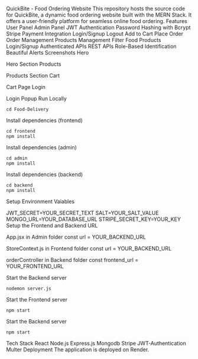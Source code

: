QuickBite - Food Ordering Website
This repository hosts the source code for QuickBite, a dynamic food ordering website built with the MERN Stack. It offers a user-friendly platform for seamless online food ordering.
Features
User Panel
Admin Panel
JWT Authentication
Password Hashing with Bcrypt
Stripe Payment Integration
Login/Signup
Logout
Add to Cart
Place Order
Order Management
Products Management
Filter Food Products
Login/Signup
Authenticated APIs
REST APIs
Role-Based Identification
Beautiful Alerts
Screenshots
Hero

Hero Section
Products

Products Section
Cart

Cart Page
Login

Login Popup
Run Locally

    cd Food-Delivery
Install dependencies (frontend)

    cd frontend
    npm install
Install dependencies (admin)

    cd admin
    npm install
Install dependencies (backend)

    cd backend
    npm install
Setup Environment Vaiables

  JWT_SECRET=YOUR_SECRET_TEXT
  SALT=YOUR_SALT_VALUE
  MONGO_URL=YOUR_DATABASE_URL
  STRIPE_SECRET_KEY=YOUR_KEY
Setup the Frontend and Backend URL

App.jsx in Admin folder const url = YOUR_BACKEND_URL

StoreContext.js in Frontend folder const url = YOUR_BACKEND_URL

orderController in Backend folder const frontend_url = YOUR_FRONTEND_URL

Start the Backend server

    nodemon server.js
Start the Frontend server

    npm start
Start the Backend server

    npm start
Tech Stack
React
Node.js
Express.js
Mongodb
Stripe
JWT-Authentication
Multer
Deployment
The application is deployed on Render.
